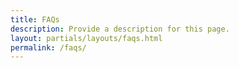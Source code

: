 ```yaml
---
title: FAQs
description: Provide a description for this page.
layout: partials/layouts/faqs.html
permalink: /faqs/
---
```

